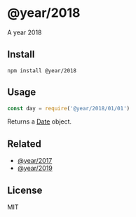 # @year/2018

A year 2018

## Install

~~~
npm install @year/2018
~~~

## Usage

~~~js
const day = require('@year/2018/01/01')
~~~

Returns a [Date](https://developer.mozilla.org/en-US/docs/Web/JavaScript/Reference/Global_Objects/Date) object.

## Related

* [@year/2017](https://github.com/antonmedv/year/tree/master/packages/2017)
* [@year/2019](https://github.com/antonmedv/year/tree/master/packages/2019)

## License

MIT
